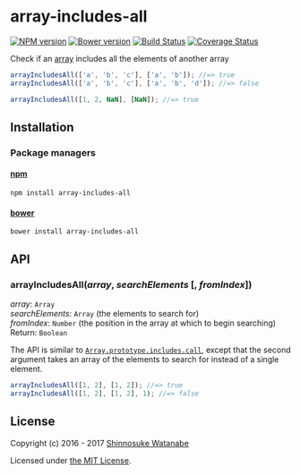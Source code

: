 # array-includes-all

[![NPM version](https://img.shields.io/npm/v/array-includes-all.svg)](https://www.npmjs.com/package/array-includes-all)
[![Bower version](https://img.shields.io/bower/v/array-includes-all.svg)](https://github.com/shinnn/array-includes-all/releases)
[![Build Status](https://travis-ci.org/shinnn/array-includes-all.svg?branch=master)](https://travis-ci.org/shinnn/array-includes-all)
[![Coverage Status](https://img.shields.io/coveralls/shinnn/array-includes-all.svg)](https://coveralls.io/r/shinnn/array-includes-all)

Check if an [array](http://www.ecma-international.org/ecma-262/5.1/#sec-15.4) includes all the elements of another array

```javascript
arrayIncludesAll(['a', 'b', 'c'], ['a', 'b']); //=> true
arrayIncludesAll(['a', 'b', 'c'], ['a', 'b', 'd']); //=> false

arrayIncludesAll([1, 2, NaN], [NaN]); //=> true
```

## Installation

### Package managers

#### [npm](https://www.npmjs.com/)

```
npm install array-includes-all
```

#### [bower](http://bower.io/)

```
bower install array-includes-all
```

## API

### arrayIncludesAll(*array*, *searchElements* [, *fromIndex*])

*array*: `Array`  
*searchElements*: `Array` (the elements to search for)  
*fromIndex*: `Number` (the position in the array at which to begin searching)  
Return: `Boolean`

The API is similar to [`Array.prototype.includes.call`](https://developer.mozilla.org/docs/Web/JavaScript/Reference/Global_Objects/Array/includes), except that the second argument takes an array of the elements to search for instead of a single element.

```javascript
arrayIncludesAll([1, 2], [1, 2]); //=> true
arrayIncludesAll([1, 2], [1, 2], 1); //=> false
```

## License

Copyright (c) 2016 - 2017 [Shinnosuke Watanabe](https://github.com/shinnn)

Licensed under [the MIT License](./LICENSE).
